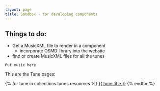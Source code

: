 ```yaml
---
layout: page
title: Sandbox - for developing components
---
```


## Things to do:
* Get a MusicXML file to render in a component
    * incorporate OSMD library into the website
* find or create MusicXML files for all the tunes

```
Put music here
```

<div id="osmdContainer"/>
<!-- script src="opensheetmusicdisplay.min.js"></script -->
<script src="https://unpkg.com/opensheetmusicdisplay@0.8.3/build/opensheetmusicdisplay.min.js">
<script>
  var osmd = new opensheetmusicdisplay.OpenSheetMusicDisplay("osmdContainer");
  osmd.setOptions({
    backend: "svg",
    drawTitle: true,
    // drawingParameters: "compacttight" // don't display title, composer etc., smaller margins
  });
  osmd
    .load("http://downloads2.makemusic.com/musicxml/MozaVeilSample.xml")
    .then(
      function() {
        osmd.render();
      }
    );
</script>

This are the Tune pages:


{% for tune in collections.tunes.resources %}
<a href="{{tune.relative_url}}">{{ tune.title }}</a>
{% endfor %}

